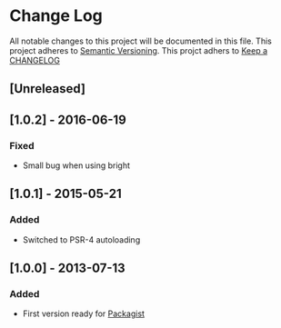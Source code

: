 # Change Log
All notable changes to this project will be documented in this file.
This project adheres to [Semantic Versioning](http://semver.org/).
This projct adhers to [Keep a CHANGELOG](http://keepachangelog.com/)

## [Unreleased]

## [1.0.2] - 2016-06-19
### Fixed
- Small bug when using bright

## [1.0.1] - 2015-05-21
### Added
- Switched to PSR-4 autoloading

## [1.0.0] - 2013-07-13
### Added
- First version ready for [Packagist](https://packagist.org/)



